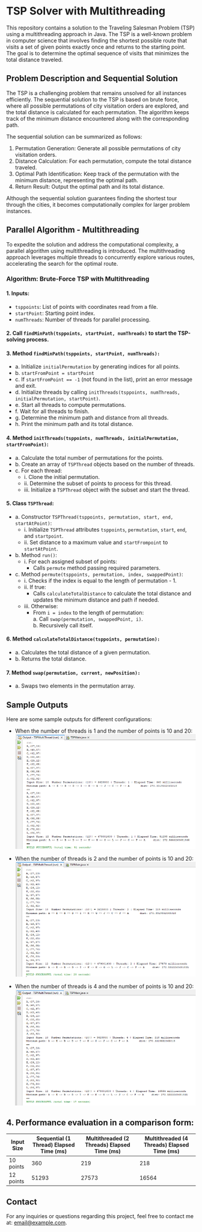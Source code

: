 # TSP Solver with Multithreading

This repository contains a solution to the Traveling Salesman Problem (TSP) using a multithreading approach in Java. The TSP is a well-known problem in computer science that involves finding the shortest possible route that visits a set of given points exactly once and returns to the starting point. The goal is to determine the optimal sequence of visits that minimizes the total distance traveled.

## Problem Description and Sequential Solution

The TSP is a challenging problem that remains unsolved for all instances efficiently. The sequential solution to the TSP is based on brute force, where all possible permutations of city visitation orders are explored, and the total distance is calculated for each permutation. The algorithm keeps track of the minimum distance encountered along with the corresponding path.

The sequential solution can be summarized as follows:

1.  Permutation Generation:  Generate all possible permutations of city visitation orders.
2.  Distance Calculation:  For each permutation, compute the total distance traveled.
3.  Optimal Path Identification: Keep track of the permutation with the minimum distance, representing the optimal path.
4.  Return Result:  Output the optimal path and its total distance.

Although the sequential solution guarantees finding the shortest tour through the cities, it becomes computationally complex for larger problem instances.

## Parallel Algorithm - Multithreading

To expedite the solution and address the computational complexity, a parallel algorithm using multithreading is introduced. The multithreading approach leverages multiple threads to concurrently explore various routes, accelerating the search for the optimal route.

### Algorithm: Brute-Force TSP with Multithreading

#### 1. Inputs:
   - `tsppoints`: List of points with coordinates read from a file.
   - `startPoint`: Starting point index.
   - `numThreads`: Number of threads for parallel processing.
#### 2. Call `findMinPath(tsppoints, startPoint, numThreads)` to start the TSP-solving process.
#### 3. Method `findMinPath(tsppoints, startPoint, numThreads):`
  - a. Initialize `initialPermutation` by generating indices for all points.
  - b. `startFromPoint = startPoint`
  - c. If `startFromPoint == -1` (not found in the list), print an error message and exit.
  - d. Initialize threads by calling `initThreads(tsppoints, numThreads, initialPermutation, startPoint)`.
  - e. Start all threads to compute permutations.
  - f. Wait for all threads to finish.
  - g. Determine the minimum path and distance from all threads.
  - h. Print the minimum path and its total distance.
   
#### 4.  Method `initThreads(tsppoints, numThreads, initialPermutation, startFromPoint)`:
  - a. Calculate the total number of permutations for the points.
  - b. Create an array of `TSPThread` objects based on the number of threads.<br>
  - c. For each thread:<br>
     - i. Clone the initial permutation.<br>
     - ii. Determine the subset of points to process for this thread.<br>
     - iii. Initialize a `TSPThread` object with the subset and start the thread.<br>
        
#### 5.  Class `TSPThread`:
  - a.  Constructor `TSPThread(tsppoints, permutation, start, end, startAtPoint)`:<br> 
     - i. Initialize `TSPThread` attributes `tsppoints`, `permutation`, `start`, `end`, and `startpoint`.
     - ii. Set distance to a maximum value and `startFrompoint` to `startAtPoint`.<br>
  - b.  Method `run()`:<br> 
     - i. For each assigned subset of points:<br>
         - Calls `permute` method passing required parameters.<br>
  - c.  Method `permute(tsppoints, permutation, index, swappedPoint)`:<br>
    -  i. Checks if the index is equal to the length of permutation - 1.<br>
    -  ii. If true:<br>
          - Calls `calculateTotalDistance` to calculate the total distance and updates the minimum distance and path if needed.<br>
     - iii. Otherwise:<br>
          - From `i = index` to the length of permutation:<br>
            a. Call `swap(permutation, swappedPoint, i)`.<br>
            b. Recursively call itself.<br>

#### 6.  Method `calculateTotalDistance(tsppoints, permutation):` 
  - a. Calculates the total distance of a given permutation.
  - b. Returns the total distance.
   
#### 7.  Method `swap(permutation, current, newPosition):` 
  - a. Swaps two elements in the permutation array.

## Sample Outputs

Here are some sample outputs for different configurations:

- When the number of threads is 1 and the number of points is 10 and 20:
  ![Sample Output](/test/out1.png)

- When the number of threads is 2 and the number of points is 10 and 20:
  ![Sample Output](/test/out2.png)

- When the number of threads is 4 and the number of points is 10 and 20:
  ![Sample Output](/test/out3.png)

## 4.	Performance evaluation in a comparison form:

| Input Size | Sequential (1 Thread) Elapsed Time (ms) | Multithreaded (2 Threads) Elapsed Time (ms) | Multithreaded (4 Threads) Elapsed Time (ms) |
|------------|---------------------------------------|-------------------------------------------|-------------------------------------------|
| 10 points  | 360                                   | 219                                       | 218                                       |
| 12 points  | 51293                                 | 27573                                     | 16564                                     |

## Contact

For any inquiries or questions regarding this project, feel free to contact me at: [email@example.com](mailto:mohammediadam24@gmail.com).